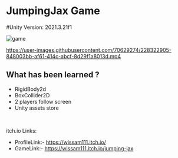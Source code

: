 # JumpingJax Game


#Unity Version: 2021.3.21f1


![game](https://user-images.githubusercontent.com/70629274/228323311-4bf8d0d9-2b48-4890-b9ff-f8404f5ad068.PNG)



https://user-images.githubusercontent.com/70629274/228322905-848003bb-af61-414c-abcf-8d29f1a8013d.mp4





## What has been learned ?

  - RigidBody2d
  - BoxCollider2D
  - 2 players follow screen
  - Unity assets store 
    
</br>


itch.io Links:
   - ProfileLink:- https://wissam111.itch.io/
   - GameLink:- https://wissam111.itch.io/jumping-jax



</br>


